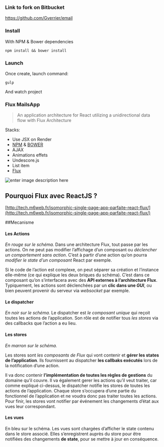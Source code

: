 ###  Link to fork on Bitbucket

https://github.com/Gverrier/email


### Install

With NPM & Bower dependencies

    npm install && bower install

### Launch

Once create, launch command: 

	gulp
	
And watch project

### Flux MailsApp

> An application architecture for React utilizing a unidirectional data flow with Flux Architecture

Stacks:

+ Use JSX on Render
+ [NPM](https://www.npmjs.com/) & [BOWER](https://bower.io/)
+ AJAX
+ Animations effets
+ Undescore.js
+ List item
+ [Flux](https://facebook.github.io/flux/docs/todo-list.html)


![enter image description here](http://blog.soat.fr/wp-content/uploads/2016/04/flux-diagram-white-background-768x383.png)


Pourquoi Flux avec ReactJS ?
----------------------------

[http://tech.m6web.fr/isomorphic-single-page-app-parfaite-react-flux/](http://tech.m6web.fr/isomorphic-single-page-app-parfaite-react-flux/)

##Mecanisme

#### Les Actions

*En rouge sur le schéma.*
Dans une architecture Flux, tout passe par les actions.
On ne peut pas modifier l’affichage d’un composant ou *déclencher un comportement sans action*.
C’est à partir d’une action qu’on pourra *modifier le state d’un composant* React par exemple.

Si le code de l’action est complexe, on peut séparer sa création et l’instance elle-même (ce qui explique les deux briques du schéma).
 C’est dans ce composant qu’on s’interfacera avec des **API externes à l’architecture Flux**.
 Typiquement, les actions sont déclenchées par un **clic dans une *GUI***, ou bien peuvent provenir du serveur via  *websocket* par exemple.

#### Le dispatcher

*En noir sur le schéma.*
Le dispatcher est *le composant unique* qui reçoit toutes les actions de l’application.
Son rôle est de notifier tous *les stores* via des callbacks que l’action a eu lieu.

#### Les stores

*En marron sur le schéma.*

Les stores sont *les composants de Flux* qui vont contenir et **gérer les states de l’application**.
Ils fournissent au dispatcher **les callbaks exécutés** lors de la notification d’une action.

Il va donc contenir **l’implémentation de toutes les règles de gestions** du domaine qu’il couvre. Il va également gerer les actions qu’il veut traiter, car comme expliqué ci-dessus, le dispatcher notifie les stores de toutes les actions de l’application.
Chaque store s’occupera d’une partie du fonctionnel de l’application et ne voudra donc pas traiter toutes les actions. Pour finir, les stores vont notifier par événement les changements d’état aux vues leur correspondant.

#### Les vues

En bleu sur le schéma.
Les vues sont chargées d’afficher le state contenu dans le store associé.
Elles s’enregistrent auprès du store pour être notifiées des changements **de state**, pour se mettre à jour en conséquence.
